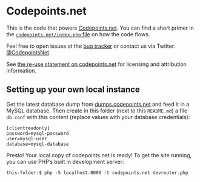 Codepoints.net
==============

This is the code that powers [Codepoints.net](http://codepoints.net). You can
find a short primer in the [`codepoints.net/index.php`
file](https://github.com/Boldewyn/Codepoints.net/blob/master/codepoints.net/index.php)
on how the code flows.

Feel free to open issues at the [bug
tracker](https://github.com/Boldewyn/Codepoints.net/issues) or contact us via
Twitter: [@CodepointsNet](https://twitter.com/CodepointsNet).

See [the re-use statement on
codepoints.net](http://codepoints.net/about#this_site) for licensing and
attribution information.

Setting up your own local instance
----------------------------------

Get the latest database dump from
[dumps.codepoints.net](https://dumps.codepoints.net) and feed it in a MySQL
database. Then create in this folder (next to this `README.md`) a file
`db.conf` with this content (replace values with your database credentials):

    [clientreadonly]
    password=mysql-password
    user=mysql-user
    database=mysql-database

Presto! Your local copy of codepoints.net is ready! To get the site running,
you can use PHP’s built in development server:

    this-folder:$ php -S localhost:8000 -t codepoints.net devrouter.php
